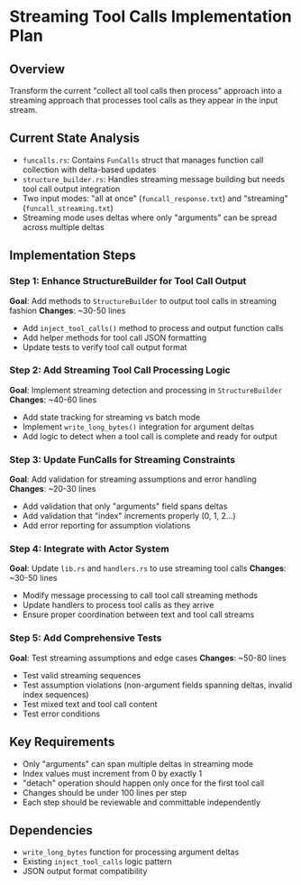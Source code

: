 # Streaming Tool Calls Implementation Plan

## Overview
Transform the current "collect all tool calls then process" approach into a streaming approach that processes tool calls as they appear in the input stream.

## Current State Analysis
- `funcalls.rs`: Contains `FunCalls` struct that manages function call collection with delta-based updates
- `structure_builder.rs`: Handles streaming message building but needs tool call output integration
- Two input modes: "all at once" (`funcall_response.txt`) and "streaming" (`funcall_streaming.txt`)
- Streaming mode uses deltas where only "arguments" can be spread across multiple deltas

## Implementation Steps

### Step 1: Enhance StructureBuilder for Tool Call Output
**Goal**: Add methods to `StructureBuilder` to output tool calls in streaming fashion
**Changes**: ~30-50 lines
- Add `inject_tool_calls()` method to process and output function calls
- Add helper methods for tool call JSON formatting
- Update tests to verify tool call output format

### Step 2: Add Streaming Tool Call Processing Logic
**Goal**: Implement streaming detection and processing in `StructureBuilder`
**Changes**: ~40-60 lines  
- Add state tracking for streaming vs batch mode
- Implement `write_long_bytes()` integration for argument deltas
- Add logic to detect when a tool call is complete and ready for output

### Step 3: Update FunCalls for Streaming Constraints
**Goal**: Add validation for streaming assumptions and error handling
**Changes**: ~20-30 lines
- Add validation that only "arguments" field spans deltas
- Add validation that "index" increments properly (0, 1, 2...)
- Add error reporting for assumption violations

### Step 4: Integrate with Actor System
**Goal**: Update `lib.rs` and `handlers.rs` to use streaming tool calls
**Changes**: ~30-50 lines
- Modify message processing to call tool call streaming methods
- Update handlers to process tool calls as they arrive
- Ensure proper coordination between text and tool call streams

### Step 5: Add Comprehensive Tests
**Goal**: Test streaming assumptions and edge cases
**Changes**: ~50-80 lines
- Test valid streaming sequences
- Test assumption violations (non-argument fields spanning deltas, invalid index sequences)
- Test mixed text and tool call content
- Test error conditions

## Key Requirements
- Only "arguments" can span multiple deltas in streaming mode
- Index values must increment from 0 by exactly 1
- "detach" operation should happen only once for the first tool call
- Changes should be under 100 lines per step
- Each step should be reviewable and committable independently

## Dependencies
- `write_long_bytes` function for processing argument deltas
- Existing `inject_tool_calls` logic pattern
- JSON output format compatibility